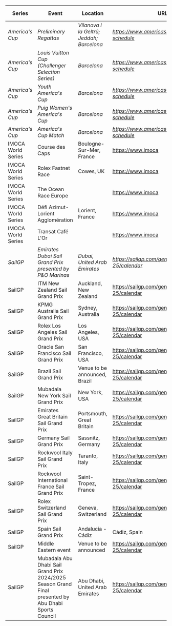 | Series | Event | Location | URL | Start Date | End Date |
|---|---|---|---|---|---|
| *America's Cup* | *Preliminary Regattas* | *Vilanova i la Geltrú; Jeddah; Barcelona* | *https://www.americascup.com/en/ac37-schedule* | *2024-08-22* | *2024-08-25* |
| *America's Cup* | *Louis Vuitton Cup (Challenger Selection Series)* | *Barcelona* | *https://www.americascup.com/en/ac37-schedule* | *2024-08-29* | *2024-10-07* |
| *America's Cup* | *Youth America's Cup* | *Barcelona* | *https://www.americascup.com/en/ac37-schedule* | *2024-09-17* | *2024-09-26* |
| *America's Cup* | *Puig Women's America's Cup* | *Barcelona* | *https://www.americascup.com/en/ac37-schedule* | *2024-10-05* | *2024-10-13* |
| *America's Cup* | *America's Cup Match* | *Barcelona* | *https://www.americascup.com/en/ac37-schedule* | *2024-10-12* | *2024-10-21* |
| IMOCA World Series | Course des Caps | Boulogne-Sur-Mer, France | https://www.imoca | 2025-06 | 2025-06 |
| IMOCA World Series | Rolex Fastnet Race | Cowes, UK | https://www.imoca | 2025-07-26 | 2025-07-26 |
| IMOCA World Series | The Ocean Race Europe |  | https://www.imoca | 2025-08-10 | 2025-08-10 |
| IMOCA World Series | Défi Azimut-Lorient Agglomération | Lorient, France | https://www.imoca | 2025-09-16 | 2025-09-16 |
| IMOCA World Series | Transat Café L'Or |  | https://www.imoca | 2025-10-26 | 2025-10-26 |
| *SailGP* | *Emirates Dubai Sail Grand Prix presented by P&O Marinas* | *Dubai, United Arab Emirates* | *https://sailgp.com/general/24-25/calendar* | *2024-11-23* | *2024-11-24* |
| SailGP | ITM New Zealand Sail Grand Prix | Auckland, New Zealand | https://sailgp.com/general/24-25/calendar | 2025-01-18 | 2025-01-19 |
| SailGP | KPMG Australia Sail Grand Prix | Sydney, Australia | https://sailgp.com/general/24-25/calendar | 2025-02-08 | 2025-02-09 |
| SailGP | Rolex Los Angeles Sail Grand Prix | Los Angeles, USA | https://sailgp.com/general/24-25/calendar | 2025-03-15 | 2025-03-16 |
| SailGP | Oracle San Francisco Sail Grand Prix | San Francisco, USA | https://sailgp.com/general/24-25/calendar | 2025-03-22 | 2025-03-23 |
| SailGP | Brazil Sail Grand Prix | Venue to be announced, Brazil | https://sailgp.com/general/24-25/calendar | 2025-05-03 | 2025-05-04 |
| SailGP | Mubadala New York Sail Grand Prix | New York, USA | https://sailgp.com/general/24-25/calendar | 2025-06-07 | 2025-06-08 |
| SailGP | Emirates Great Britain Sail Grand Prix | Portsmouth, Great Britain | https://sailgp.com/general/24-25/calendar | 2025-07-19 | 2025-07-20 |
| SailGP | Germany Sail Grand Prix | Sassnitz, Germany | https://sailgp.com/general/24-25/calendar | 2025-08-16 | 2025-08-17 |
| SailGP | Rockwool Italy Sail Grand Prix | Taranto, Italy | https://sailgp.com/general/24-25/calendar | 2025-09-06 | 2025-09-07 |
| SailGP | Rockwool International France Sail Grand Prix | Saint-Tropez, France | https://sailgp.com/general/24-25/calendar | 2025-09-12 | 2025-09-13 |
| SailGP | Rolex Switzerland Sail Grand Prix | Geneva, Switzerland | https://sailgp.com/general/24-25/calendar | 2025-09-20 | 2025-09-21 |
| SailGP | Spain Sail Grand Prix | Andalucía - Cádiz | Cádiz, Spain | https://sailgp.com/general/24-25/calendar | 2025-10-04 | 2025-10-05 |
| SailGP | Middle Eastern event | Venue to be announced | https://sailgp.com/general/24-25/calendar | 2025-11-07 | 2025-11-08 |
| SailGP | Mubadala Abu Dhabi Sail Grand Prix 2024/2025 Season Grand Final presented by Abu Dhabi Sports Council | Abu Dhabi, United Arab Emirates | https://sailgp.com/general/24-25/calendar | 2025-11-29 | 2025-11-30 |